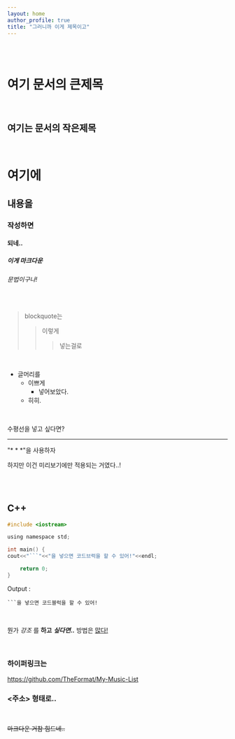 ```yaml
---
layout: home
author_profile: true
title: "그러니까 이게 제목이고"
---
```


<br/>
<br/>

여기 문서의 큰제목
===

<br/>

여기는 문서의 작은제목
---

<br/>

# 여기에
## 내용을
### 작성하면
#### 되네..
##### 이게 마크다운
###### 문법이구나!

<br/>

> blockquote는
> > 이렇게
> > > 넣는걸로

<br/>

* 글머리를
  + 이쁘게
    - 넣어보았다.
  * 히히.

<br/>

수평선을 넣고 싶다면?

* * *

"* * *"을 사용하자

하지만 이건 미리보기에만 적용되는 거였다..!

<br/>
<br/>

## C++
```c
#include <iostream>

using namespace std;

int main() {
cout<<"```"<<"을 넣으면 코드브럭을 할 수 있어!"<<endl;

    return 0;
}

```
Output :
    
    ```을 넣으면 코드블럭을 할 수 있어!

<br/>

뭔가 *강조* 를 **하고** ***싶다면..*** 방법은 <U>많다!</U>

<br/>

### 하이퍼링크는
<https://github.com/TheFormat/My-Music-List>
### <주소> 형태로..

<br/>

~~마크다운 거참 힘드네..~~
